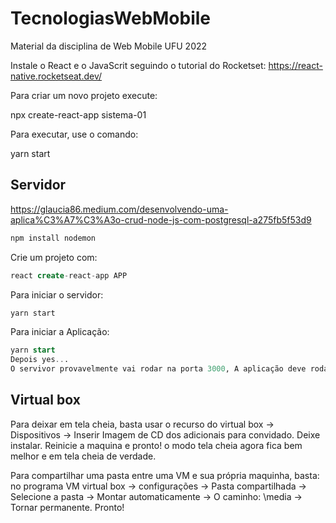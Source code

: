 # TecnologiasWebMobile
Material da disciplina de Web Mobile UFU 2022

Instale o React e o JavaScrit seguindo o tutorial do Rocketset: 
https://react-native.rocketseat.dev/

Para criar um novo projeto execute: 

npx create-react-app sistema-01

Para executar, use o comando:

yarn start

## Servidor

https://glaucia86.medium.com/desenvolvendo-uma-aplica%C3%A7%C3%A3o-crud-node-js-com-postgresql-a275fb5f53d9

```sql
npm install nodemon
```

Crie um projeto com:

```sql
react create-react-app APP 
```

Para iniciar o servidor: 

```jsx
yarn start 
```

Para iniciar a Aplicação:

```sql
yarn start 
Depois yes...
O servivor provavelmente vai rodar na porta 3000, A aplicação deve rodar na Porta 3001.  
```

## Virtual box

Para deixar em tela cheia, basta usar o recurso do virtual box → Dispositivos → Inserir Imagem de CD  dos adicionais para convidado. Deixe instalar. Reinicie a maquina e pronto! o modo tela cheia agora fica bem melhor e em tela cheia de verdade. 

Para compartilhar uma pasta entre uma VM e sua própria maquinha, basta: no programa VM virtual box  → configurações → Pasta compartilhada → Selecione a pasta → Montar automaticamente → O caminho: \media → Tornar permanente. Pronto!
